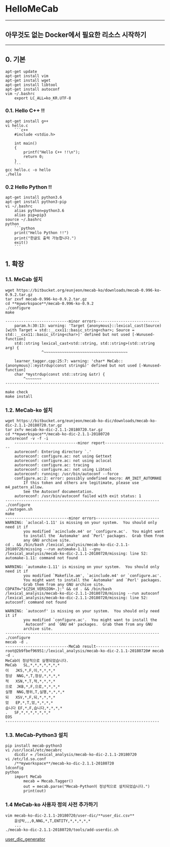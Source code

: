 # HelloMeCab

***
## 아무것도 없는 Docker에서 필요한 리소스 시작하기
***

## 0. 기본
    apt-get update
    apt-get install vim
    apt-get install wget
    apt-get install libtool
    apt-get install autoconf
    vim ~/.bashrc
        export LC_ALL=ko_KR.UTF-8

### 0.1. Hello C++ !!

    apt-get install g++
    vi hello.c
        ```c++
        #include <stdio.h>
        
        int main()
        {
            printf("Hello C++ !!\n");
            return 0;
        }
        ```
    gcc hello.c -o hello
    ./hello

### 0.2 Hello Python !!

    apt-get install python3.6
    apt-get install python3-pip
    vi ~/.bashrc
        alias python=python3.6
        alias pip=pip3
    source ~/.bashrc
    python
        ```python
        print("Hello Python !!")
        print("한글도 출력 가능합니다.")
        exit()
        ```
    
## 1. 확장

### 1.1. MeCab 설치
    wget https://bitbucket.org/eunjeon/mecab-ko/downloads/mecab-0.996-ko-0.9.2.tar.gz
    tar zxvf mecab-0.996-ko-0.9.2.tar.gz
    cd **myworkspace**/mecab-0.996-ko-0.9.2
    ./configure
    make

    ----------------------------minor errors----------------------------
        param.h:30:13: warning: 'Target {anonymous}::lexical_cast(Source) [with Target = std::__cxx11::basic_string<char>; Source = std::__cxx11::basic_string<char>]' defined but not used [-Wunused-function]
        std::string lexical_cast<std::string, std::string>(std::string arg) {
                    ^~~~~~~~~~~~~~~~~~~~~~~~~~~~~~~~~~~~~~
        
        learner_tagger.cpp:25:7: warning: 'char* MeCab::{anonymous}::mystrdup(const string&)' defined but not used [-Wunused-function]
        char *mystrdup(const std::string &str) {
            ^~~~~~~~
    --------------------------------------------------------------------

    make check
    make install

### 1.2. MeCab-ko 설치
    wget https://bitbucket.org/eunjeon/mecab-ko-dic/downloads/mecab-ko-dic-2.1.1-20180720.tar.gz
    tar zxfv mecab-ko-dic-2.1.1-20180720.tar.gz
    cd **myworkspace**/mecab-ko-dic-2.1.1-20180720
    autoreconf -v -f -i
        ----------------------------minor report----------------------------
        autoreconf: Entering directory `.'
        autoreconf: configure.ac: not using Gettext
        autoreconf: configure.ac: not using aclocal
        autoreconf: configure.ac: tracing
        autoreconf: configure.ac: not using Libtool
        autoreconf: running: /usr/bin/autoconf --force
        configure.ac:2: error: possibly undefined macro: AM_INIT_AUTOMAKE
            If this token and others are legitimate, please use m4_pattern_allow.
            See the Autoconf documentation.
        autoreconf: /usr/bin/autoconf failed with exit status: 1
    --------------------------------------------------------------------
    ./configure
    ./autogen.sh
    make
    ----------------------------minor errors----------------------------
    WARNING: `aclocal-1.11' is missing on your system.  You should only need it if
            you modified `acinclude.m4' or `configure.ac'.  You might want
            to install the `Automake' and `Perl' packages.  Grab them from
            any GNU archive site.
    cd . && /bin/bash /lexical_analysis/mecab-ko-dic-2.1.1-20180720/missing --run automake-1.11 --gnu
    /lexical_analysis/mecab-ko-dic-2.1.1-20180720/missing: line 52: automake-1.11: command not found
    
    WARNING: `automake-1.11' is missing on your system.  You should only need it if
            you modified `Makefile.am', `acinclude.m4' or `configure.ac'.
            You might want to install the `Automake' and `Perl' packages.
            Grab them from any GNU archive site.
    CDPATH="${ZSH_VERSION+.}:" && cd . && /bin/bash /lexical_analysis/mecab-ko-dic-2.1.1-20180720/missing --run autoconf
    /lexical_analysis/mecab-ko-dic-2.1.1-20180720/missing: line 52: autoconf: command not found
    
    WARNING: `autoconf' is missing on your system.  You should only need it if
            you modified `configure.ac'.  You might want to install the
            `Autoconf' and `GNU m4' packages.  Grab them from any GNU
            archive site.
    --------------------------------------------------------------------
    ./configure
    mecab -d .
    ----------------------------MeCab result----------------------------
    root@2b9fbef96951:/lexical_analysis/mecab-ko-dic-2.1.1-20180720# mecab -d .
    MeCab이 정상적으로 실행되었습니다.
    MeCab	SL,*,*,*,*,*,*,*
    이	JKS,*,F,이,*,*,*,*
    정상	NNG,*,T,정상,*,*,*,*
    적	XSN,*,T,적,*,*,*,*
    으로	JKB,*,F,으로,*,*,*,*
    실행	NNG,행위,T,실행,*,*,*,*
    되	XSV,*,F,되,*,*,*,*
    었	EP,*,T,었,*,*,*,*
    습니다	EF,*,F,습니다,*,*,*,*
    .	SF,*,*,*,*,*,*,*
    EOS
    --------------------------------------------------------------------
### 1.3. MeCab-Python3 설치
    pip install mecab-python3
    vi /usr/local/etc/mecabrc
        dicdir = /lexical_analysis/mecab-ko-dic-2.1.1-20180720
    vi /etc/ld.so.conf
        /**myworkspace**/mecab-ko-dic-2.1.1-20180720
    ldconfig
    python
        import MeCab
            mecab = Mecab.Tagger()
            out = mecab.parse("Mecab-Python이 정상적으로 설치되었습니다.")
            print(out)

### 1.4 MeCab-ko 사용자 정의 사전 추가하기
    vim mecab-ko-dic-2.1.1-20180720/user-dic/**user_dic.csv**
        윤성탁,,,0,NNG,*,T,ENTITY,*,*,*,*,*
        ...
    ./mecab-ko-dic-2.1.1-20180720/tools/add-userdic.sh 
    
[user_dic_generator](user_dic_generator.py)
### 
